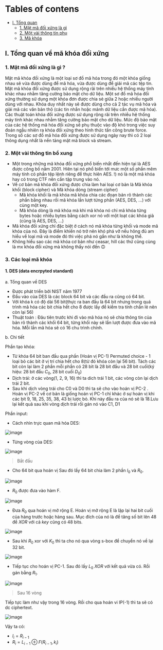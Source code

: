 Tables of contens
=================
* [I. Tổng quan](#i-tổng-quan-về-mã-khóa-đối-xứng)
  * [1. Mật mã đối xứng là gì](#1-mật-mã-đối-xứng-là-gì-)
  * [2. Một vài thông tin phụ](#2-một-vài-thông-tin-bổ-xung)
  * [3. Mã khóa](#3-các-loại-mã-khóa)

## I. Tổng quan về mã khóa đối xứng

### 1. Mật mã đối xứng là gì ?

Mật mã khóa đối xứng là một loại sơ đồ mã hóa trong đó một khóa giống nhau sẽ vừa được dùng để mã hóa, vừa được dùng để giải mã các tệp tin. Mật mã khóa đối xứng được sử dụng rộng rãi trên nhiều hệ thống máy tính khác nhau nhằm tăng cường bảo mật cho dữ liệu. Một sơ đồ mã hóa đối xứng thường sử dụng một khóa đơn được chia sẻ giữa 2 hoặc nhiều người dùng với nhau. Khóa duy nhất này sẽ được dùng cho cả 2 tác vụ mã hóa và giải mã các văn bản thô (các tin nhắn hoặc mảnh dữ liệu cần được mã hóa). Các thuật toán khóa đối xứng được sử dụng rộng rãi trên nhiều hệ thống máy tính khác nhau nhằm tăng cường bảo mật cho dữ liệu. Mức độ bảo mật của các hệ thống mã hóa đối xứng sẽ phụ thuộc vào độ khó trong việc suy đoán ngẫu nhiên ra khóa đối xứng theo hình thức tấn công brute force. Trong số các sơ đồ mã hóa đối xứng được sử dụng ngày nay thì có 2 loại thông dụng nhất là nền tảng mật mã block và stream.

### 2. Một vài thông tin bổ xung

- Một trong những mã khóa đối xứng phổ biến nhẩt đến hiện tại là AES được công bố năm 2001. Hiên tại nó phổ biến tới mưc một số phần mêm máy tính có phần tệp lệnh riêng để thực hiên AES. !) nó là một mã khóa hay có trong CTF nên cần tập trung vào nó.
- Về cơ bản mã khóa đối xứng được chia làm hai loại cơ bản là Mã khóa khối (block cipher) và Mã khóa dòng (stream cipher)
  - Mã khóa khối là mã khóa mã khóa chia các đoạn bản rõ thành các phần bằng nhau rồi mã khóa lần lượt từng phần (AES, DES, ...) với cùng một key.
  - Mã khóa dòng là mã khóa mà khi mã khóa nó chỉ mã khóa từng bytes hoặc nhiều bytes bằng cách xor nó với một loạt các khóa giả (cũng là AES, DES, ...)
- Mã khóa đối xứng chỉ đặc biệt ở cách nó mã khóa từng khối và mode mã khóa của nó. Đây là điểm khiến nó trở nên khó phá vỡ nếu hông đủ am hiểu về loại mã và mode đó thì việc phá nó gần như là không thể.
- Không hiểu sao các mã khóa cơ bản như ceasar, hill các thứ cũng cùng là mx khóa đối xứng mà không thấy nói đến 🙃

### 3. Các loại mã khóa

#### 1. DES (data encrpyted standard)

a. Tổng quan về DES

+ Được phát triển bởi NIST năm 1977
+ Đầu vào của DES là các block 64 bit và các đầu ra cũng có 64 bit.
+ Với khóa k có độ dài 56 bit(thực ra ban đầu là 64 bit nhưng trong quá trình mã hóa các bit chia hết cho 8 được lấy để kiểm tra tính chắn lẻ nên còn lại 56)
+ Thuật toán : Đâu tiên trước khi đi vào mã hóa nó sẽ chia thông tin của bản rõ thành các khối 64 bit, từng khối này sẽ lần lượt được đưa vào mã hóa. Mỗi lần mã hóa sẽ có 16 chu trình chính.

b. Chi tiết


Phần tạo khóa:
  
+ Từ khóa 64 bit ban đầu qua phần (Hoán vị PC-1) Permuted choice - 1 loại bỏ các bit ở vị trí chia hết cho 8(từ đó khóa còn lại 56 bit). Tách các bit còn lại làm 2 phần mỗi phần có 28 bỉt là 28 bit đầu và 28 bit cuối(ký hiệu: 28 bit đầu $C_0$, 28 bit cuối $D_0$)
+ Dịch trái: ở các vòng(1, 2, 9, 16) thì ta dich trái 1 bit, các vòng còn lại dịch trái 2 bit.
+ Sau khi dịch vòng trái cho C0 và D0 thì ta sẽ cho vào hoán vị PC-2 . Hoán vị PC-2 về cơ bản là giống hoán vị PC-1 chỉ khác ở sự hoán vị khi các bít 9, 18, 25, 35, 38, 43 bị lược bỏ. Khi này đầu ra của nó sẽ là 18.Lưu lại kết quả sau khi vòng dịch trái rồi gán nó vào C1, D1

Phần input:
+ Cách nhìn trực quan mã hóa DES:

![image](https://github.com/MinhFanBoy/KCSC_tranning/assets/145200520/35dc8acf-a6c4-4ebe-8e67-d883106ccfcb)
+ Từng vòng của DES:

![image](https://github.com/MinhFanBoy/KCSC_tranning/assets/145200520/fe33099f-e1ce-4c30-a461-78ede91a279e)


> Bắt đầu
- Cho 64 bit qua hoán vị Sau đó lấy 64 bit chia làm 2 phần $l_0$ và $R_0$.
  
![image](https://github.com/MinhFanBoy/KCSC_tranning/assets/145200520/e445d333-af9d-4100-b77b-aba8fb5376d6)

- $R_0$ được đưa vào hàm F.
  
![image](https://github.com/MinhFanBoy/KCSC_tranning/assets/145200520/b313f020-d7c2-4957-b188-c12f8b82fff6)

- Đưa $R_0$ qua hoán vị mở rộng E. Hoán vị mở rộng E là lặp lại hai bit cuối của hàng trước hoặc hàng sau. Mục đích của nó là để tăng số bit lên 48 để $XOR$ với cả $key$ cũng có 48 bits.

![image](https://github.com/MinhFanBoy/KCSC_tranning/assets/145200520/78a27ded-a166-4310-b2e0-d2294ea221fb)

- Sau khi $R_0$ xor với $K_0$ thì ta cho nó qua vòng s-box để chuyển nó về lại 32 bit.

![image](https://github.com/MinhFanBoy/KCSC_tranning/assets/145200520/1c374294-e742-4df6-9be9-5e91b665efe1)

- Tiếp tục cho hoán vị PC-1. Sau đó lấy $L_0$ $XOR$ với kết quả vừa có. Rồi gán bằng $R_1$.

![image](https://github.com/MinhFanBoy/KCSC_tranning/assets/145200520/83470541-6257-4c8e-9556-53d87046adba)

> Sau 16 vòng

Tiếp tực làm như vậy trong 16 vòng. Rồi cho qua hoán vi IP(-1) thì ta sẽ có dc ciphertext.

![image](https://github.com/MinhFanBoy/KCSC_tranning/assets/145200520/60b91532-f0b8-4f12-95b5-27fa87306ef0)


Vậy ta có:
+ $l_{i} = R _ {i - 1}$
+ $R_{i} = L_{i - 1} \oplus F(R_{i - 1}, k_i)$


